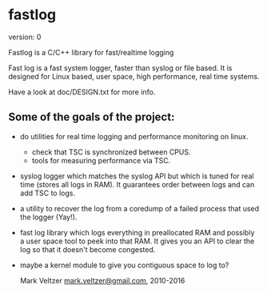 fastlog
=======

version: 0

Fastlog is a C/C++ library for fast/realtime logging

Fast log is a fast system logger, faster than syslog or file based.
It is designed for Linux based, user space, high performance, real time
systems.

Have a look at doc/DESIGN.txt for more info.

Some of the goals of the project:
---------------------------------
* do utilities for real time logging and performance monitoring on linux.
	- check that TSC is synchronized between CPUS.
	- tools for measuring performance via TSC.
* syslog logger which matches the syslog API but which is tuned for real time
	(stores all logs in RAM).
	It guarantees order between logs and can add TSC to logs.
* a utility to recover the log from a coredump of a failed process that used the
	logger (Yay!).
* fast log library which logs everything in preallocated RAM and possibly
	a user space tool to peek into that RAM.
	It gives you an API to clear the log so that it doesn't become congested.
* maybe a kernel module to give you contiguous space to log to?

	Mark Veltzer <mark.veltzer@gmail.com>, 2010-2016
